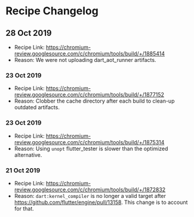 # Recipe Changelog

## 28 Oct 2019

* Recipe Link: https://chromium-review.googlesource.com/c/chromium/tools/build/+/1885414
* Reason: We were not uploading dart_aot_runner artifacts.

### 23 Oct 2019

* Recipe Link: https://chromium-review.googlesource.com/c/chromium/tools/build/+/1877152
* Reason: Clobber the cache directory after each build to clean-up outdated
    artifacts.

### 23 Oct 2019

* Recipe Link: https://chromium-review.googlesource.com/c/chromium/tools/build/+/1875314
* Reason: Using `unopt` flutter_tester is slower than the optimized alternative.

### 21 Oct 2019

* Recipe Link: https://chromium-review.googlesource.com/c/chromium/tools/build/+/1872832
* Reason: `dart:kernel_compiler` is no longer a valid target after https://github.com/flutter/engine/pull/13158. This change is to account for that.

